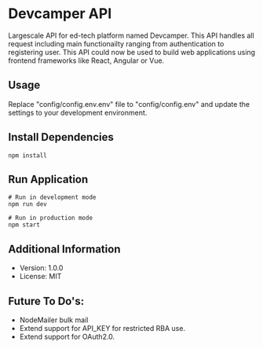 # Devcamper API

Largescale API for ed-tech platform named Devcamper. This API handles all request including main functionailty ranging from authentication to registering user. This API could now be used to build web applications using frontend frameworks like React, Angular or Vue.

## Usage

Replace "config/config.env.env" file to "config/config.env" and update the settings to your development environment.

## Install Dependencies

```
npm install
```

## Run Application

```
# Run in development mode
npm run dev

# Run in production mode
npm start
```

## Additional Information

- Version: 1.0.0
- License: MIT

## Future To Do's:

- NodeMailer bulk mail
- Extend support for API_KEY for restricted RBA use.
- Extend support for OAuth2.0.
